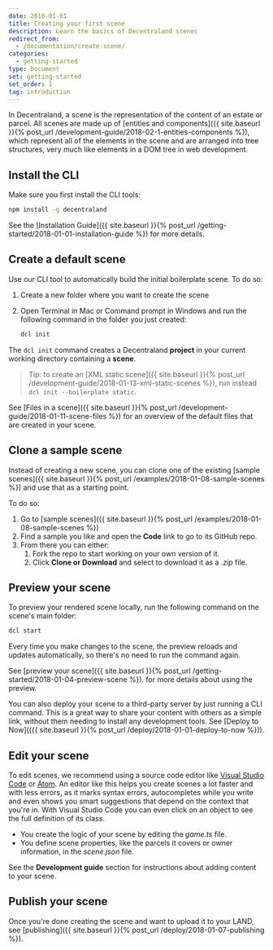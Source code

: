 ```yaml
---
date: 2018-01-01
title: Creating your first scene
description: Learn the basics of Decentraland scenes
redirect_from:
  - /documentation/create-scene/
categories:
  - getting-started
type: Document
set: getting-started
set_order: 1
tag: introduction
---
```


In Decentraland, a scene is the representation of the content of an estate or parcel. All scenes are made up of [entities and components]({{ site.baseurl }}{% post_url /development-guide/2018-02-1-entities-components %}), which represent all of the elements in the scene and are arranged into tree structures, very much like elements in a DOM tree in web development.

## Install the CLI

Make sure you first install the CLI tools:

```bash
npm install -g decentraland
```

See the [Installation Guide]({{ site.baseurl }}{% post_url /getting-started/2018-01-01-installation-guide %}) for more details.

## Create a default scene

Use our CLI tool to automatically build the initial boilerplate scene. To do so:

1. Create a new folder where you want to create the scene
2. Open Terminal in Mac or Command prompt in Windows and run the following command in the folder you just created:

   ```bash
   dcl init
   ```

The `dcl init` command creates a Decentraland **project** in your current working directory containing a **scene**.

> Tip: to create an [XML static scene]({{ site.baseurl }}{% post_url /development-guide/2018-01-13-xml-static-scenes %}), run instead `dcl init --boilerplate static`.

See [Files in a scene]({{ site.baseurl }}{% post_url /development-guide/2018-01-11-scene-files %}) for an overview of the default files that are created in your scene.

## Clone a sample scene

Instead of creating a new scene, you can clone one of the existing [sample scenes]({{ site.baseurl }}{% post_url /examples/2018-01-08-sample-scenes %}) and use that as a starting point.

To do so:

1. Go to [sample scenes]({{ site.baseurl }}{% post_url /examples/2018-01-08-sample-scenes %})
2. Find a sample you like and open the **Code** link to go to its GitHub repo.
3. From there you can either:
   1. Fork the repo to start working on your own version of it.
   2. Click **Clone or Download** and select to download it as a _.zip_ file.

## Preview your scene

To preview your rendered scene locally, run the following command on the scene's main folder:

```bash
dcl start
```

Every time you make changes to the scene, the preview reloads and updates automatically, so there's no need to run the command again.

See [preview your scene]({{ site.baseurl }}{% post_url /getting-started/2018-01-04-preview-scene %}). for more details about using the preview.

You can also deploy your scene to a third-party server by just running a CLI command. This is a great way to share your content with others as a simple link, without them needing to install any development tools. See [Deploy to Now](({{ site.baseurl }}{% post_url /deploy/2018-01-01-deploy-to-now %})).

## Edit your scene

To edit scenes, we recommend using a source code editor like [Visual Studio Code](https://code.visualstudio.com/) or [Atom](https://atom.io/). An editor like this helps you create scenes a lot faster and with less errors, as it marks syntax errors, autocompletes while you write and even shows you smart suggestions that depend on the context that you're in. With Visual Studio Code you can even click on an object to see the full definition of its class.

- You create the logic of your scene by editing the _game.ts_ file.
- You define scene properties, like the parcels it covers or owner information, in the _scene.json_ file.

See the **Development guide** section for instructions about adding content to your scene.


## Publish your scene

Once you're done creating the scene and want to upload it to your LAND, see [publishing]({{ site.baseurl }}{% post_url /deploy/2018-01-07-publishing %}).
